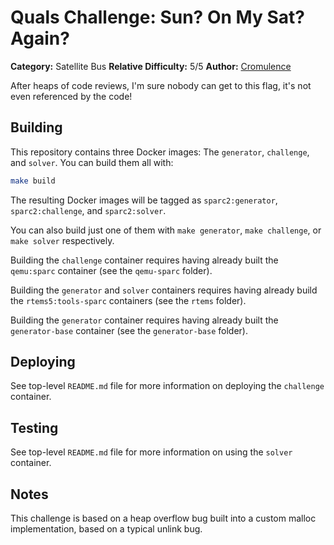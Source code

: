 # Quals Challenge: Sun? On My Sat? Again? #

**Category:** Satellite Bus
**Relative Difficulty:** 5/5
**Author:** [Cromulence](https://cromulence.com/)

After heaps of code reviews, I'm sure nobody can get to this flag, it's
not even referenced by the code!


## Building ##

This repository contains three Docker images: The `generator`, `challenge`,
and `solver`. You can build them all with:

```sh
make build
```

The resulting Docker images will be tagged as `sparc2:generator`,
`sparc2:challenge`, and `sparc2:solver`.

You can also build just one of them with `make generator`, `make challenge`,
or `make solver` respectively.

Building the `challenge` container requires having already built the
`qemu:sparc` container (see the `qemu-sparc` folder).

Building the `generator` and `solver` containers requires having already
build the `rtems5:tools-sparc` containers (see the `rtems` folder).

Building the `generator` container requires having already built the
`generator-base` container (see the `generator-base` folder).


## Deploying ##

See top-level `README.md` file for more information on deploying the
`challenge` container.


## Testing ##

See top-level `README.md` file for more information on using the `solver`
container.


## Notes ##

This challenge is based on a heap overflow bug built into a custom malloc
implementation, based on a typical unlink bug.
